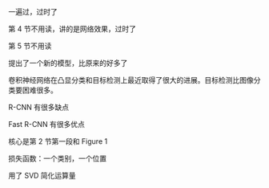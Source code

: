 
一遍过，过时了  

第 4 节不用读，讲的是网络效果，过时了  

第 5 节不用读  

提出了一个新的模型，比原来的好多了  

卷积神经网络在凸显分类和目标检测上最近取得了很大的进展。目标检测比图像分类要困难很多。  

R-CNN 有很多缺点  

Fast R-CNN 有很多优点  

核心是第 2 节第一段和 Figure 1  

损失函数：一个类别，一个位置  

用了 SVD 简化运算量  




